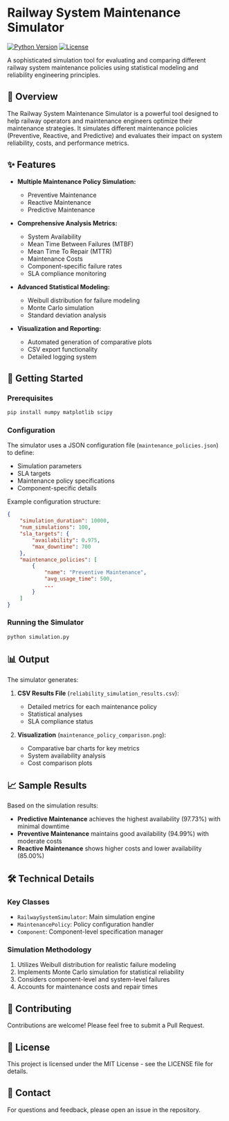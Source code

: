 # Railway System Maintenance Simulator

[![Python Version](https://img.shields.io/badge/python-3.6%2B-blue.svg)](https://www.python.org/downloads/)
[![License](https://img.shields.io/badge/license-MIT-green.svg)](LICENSE)

A sophisticated simulation tool for evaluating and comparing different railway system maintenance policies using statistical modeling and reliability engineering principles.

## 🚂 Overview

The Railway System Maintenance Simulator is a powerful tool designed to help railway operators and maintenance engineers optimize their maintenance strategies. It simulates different maintenance policies (Preventive, Reactive, and Predictive) and evaluates their impact on system reliability, costs, and performance metrics.

## ✨ Features

- **Multiple Maintenance Policy Simulation:**
  - Preventive Maintenance
  - Reactive Maintenance
  - Predictive Maintenance

- **Comprehensive Analysis Metrics:**
  - System Availability
  - Mean Time Between Failures (MTBF)
  - Mean Time To Repair (MTTR)
  - Maintenance Costs
  - Component-specific failure rates
  - SLA compliance monitoring

- **Advanced Statistical Modeling:**
  - Weibull distribution for failure modeling
  - Monte Carlo simulation
  - Standard deviation analysis

- **Visualization and Reporting:**
  - Automated generation of comparative plots
  - CSV export functionality
  - Detailed logging system

## 🚀 Getting Started

### Prerequisites

```bash
pip install numpy matplotlib scipy
```

### Configuration

The simulator uses a JSON configuration file (`maintenance_policies.json`) to define:
- Simulation parameters
- SLA targets
- Maintenance policy specifications
- Component-specific details

Example configuration structure:
```json
{
    "simulation_duration": 10000,
    "num_simulations": 100,
    "sla_targets": {
        "availability": 0.975,
        "max_downtime": 700
    },
    "maintenance_policies": [
        {
            "name": "Preventive Maintenance",
            "avg_usage_time": 500,
            ...
        }
    ]
}
```

### Running the Simulator

```bash
python simulation.py
```

## 📊 Output

The simulator generates:

1. **CSV Results File** (`reliability_simulation_results.csv`):
   - Detailed metrics for each maintenance policy
   - Statistical analyses
   - SLA compliance status

2. **Visualization** (`maintenance_policy_comparison.png`):
   - Comparative bar charts for key metrics
   - System availability analysis
   - Cost comparison plots

## 📈 Sample Results

Based on the simulation results:

- **Predictive Maintenance** achieves the highest availability (97.73%) with minimal downtime
- **Preventive Maintenance** maintains good availability (94.99%) with moderate costs
- **Reactive Maintenance** shows higher costs and lower availability (85.00%)

## 🛠️ Technical Details

### Key Classes

- `RailwaySystemSimulator`: Main simulation engine
- `MaintenancePolicy`: Policy configuration handler
- `Component`: Component-level specification manager

### Simulation Methodology

1. Utilizes Weibull distribution for realistic failure modeling
2. Implements Monte Carlo simulation for statistical reliability
3. Considers component-level and system-level failures
4. Accounts for maintenance costs and repair times

## 🤝 Contributing

Contributions are welcome! Please feel free to submit a Pull Request.

## 📝 License

This project is licensed under the MIT License - see the LICENSE file for details.

## 📧 Contact

For questions and feedback, please open an issue in the repository.




